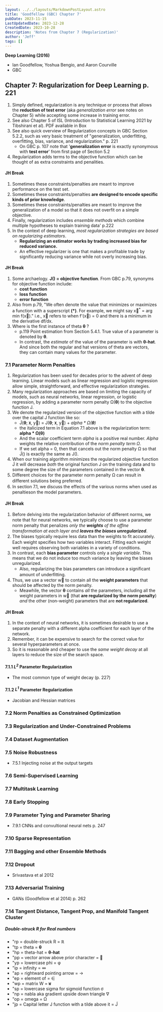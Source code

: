 ```yaml
---
layout: ../../layouts/MarkdownPostLayout.astro
title: 'Goodfellow (GBC) Chapter 7'
pubDate: 2023-11-15
LastUpdatedDate: 2023-12-28
CreatedDate: 2023-10-28
description: 'Notes from Chapter 7 (Regularization)'
author: 'Jeff'
tags: []
---
```


**Deep Learning (2016)** 
* Ian Goodfellow, Yoshua Bengio, and Aaron Courville
* GBC
## Chapter 7: Regularization for Deep Learning p. 221
1. Simply defined, regularization is any technique or process that allows the **reduction of test error** (aka *generalization error* see notes on Chapter 5) while accepting some increase in training error.
1. See also Chapter 5 of ISL (Introduction to Statistical Learning 2021 by Tibshirani et al). PDF available in Box
1. See also quick overview of Regularization concepts in GBC Section 5.2.2, such as very basic treatment of "generalization, underfitting, overfitting, bias, variance, and regularization." p. 221
	* On GBC p. 107 note that '**generalization error** is exactly synonymous with **test error**' from first page of Section 5.2
1. Regularization adds terms to the objective function which can be thought of as extra constraints and penalities.

#### JH Break

1. Sometimes these constraints/penalties are meant to improve performance on the test set. 
1. Sometimes these constraints/penalties **are designed to encode specific kinds of prior knowledge**.
1. Sometimes these constraints/penalties are meant to improve the generalization of a model so that it does not overfit on a simple objective.
1. Finally, regularization includes *ensemble methods* which combine multiple hypotheses to explain training data' p.222
1. In the context of deep learning, *most regularization strategies are based on regularizing estimators*.
	* **Regularizing an estimator works by trading increased bias for reduced variance.**
	* An effective regularizer is one that makes a profitable trade by significantly reducing variance while not overly increasing bias.

#### JH Break

1. Some archaelogy. **J() = objective function**. From GBC p.79, synonyms for objective function include:
	* **cost function**
	* **loss function**
	* **error function**
1. Also from p.79, "We often denote the value that minimizes or maximizes a function with a superscript **(\*)**. For example, we might say x&#8407;<sup>\*</sup> = arg min f(x&#8407;)." i.e., x&#8407; refers to when f'(x&#8407;) = 0 and there is a minimum in the derivative df/dx.  
1. Where is the first instance of theta **&#952;** ?
	* p.119 Point estimation from Section 5.4.1. True value of a parameter is denoted by **&#952;**. 
	* In contrast, the *estimate* of the value of the parameter is with **&#952;-hat**. And since both the regular and hat versions of theta are vectors, they can contain many values for the parameter.

### 7.1 Parameter Norm Penalties
1. Regularization has been used for decades prior to the advent of deep learning. Linear models such as linear regression and logistic regression allow simple, straightforward, and eﬀective regularization strategies. 
1. Many regularization approaches are based on limiting the capacity of models, such as neural networks, linear regression, or logistic regression, by adding a parameter norm penalty &#937;(**&#952;**) to the objective function J. 
1. We denote the regularized version of the objective function with a tilde over the capital J function like so: 
	* J&#771;(**&#952;**; **`X`**, y&#8407;) = J(**&#952;**; **`X`**, y&#8407;) + *alpha \* &#937;(**&#952;**)*
	* the italicized term in Equation 7.1 above is the regularization term: **alpha \* &#937;(&#952;)**
	* And the scalar coefficient term *alpha* is a positive real number. *Alpha* weights the relative contribution of the *norm penalty term &#937;*.
	* If we set alpha = 0, then that cancels out the norm penalty &#937; so that J&#771;() is exactly the same as  J().
1. When our training algorithm minimizes the regularized objective function J&#771; it will decrease *both* the original function J on the training data and to some degree the size of the parameters contained in the vector **&#952;**. 
1. Diﬀerent choices for the parameter norm penalty &#937; can result in diﬀerent solutions being preferred.
1. In section 7.1, we discuss the eﬀects of the various norms when used as penaltieson the model parameters.

#### JH Break

1. Before delving into the regularization behavior of diﬀerent norms, we note that for neural networks, we typically choose to use a parameter norm penalty that penalizes *only the **weights** of the aﬃne transformation at each layer and **leaves the biases unregularized***. 
1. The biases typically require less data than the weights to ﬁt accurately. Each weight speciﬁes how two variables interact. Fitting each weight well requires observing both variables in a variety of conditions. 
1. In contrast, each **bias parameter** controls only a *single variable*. This means that we do not induce too much variance by leaving the biases unregularized. 
	* Also, regularizing the bias parameters can introduce a signiﬁcant amount of underﬁtting. 
1. Thus, we use a vector w&#8407; to contain all the **weight parameters** that should be affected by the norm penalty.
	* Meawhile, the vector **&#952;** contains *all* the parameters, including all the weight parameters in w&#8407; (that **are regularized by the norm penalty**) *and* the other (non-weight) parameters that are **not regularized**.

#### JH Break

1. In the context of neural networks, it is sometimes desirable to use a separate penalty with a diﬀerent
alpha coeﬃcient for each layer of the network. 
1. Remember, it can be expensive to search for the correct value for several hyperparameters at once. 
1. So it is reasonable and cheaper to use the *same weight decay* at all layers to reduce the size of the search space.

#### 7.1.1 *L<sup>2</sup>* Parameter Regularization
* The most common type of weight decay (p. 227)

#### 7.1.2 *L<sup>1</sup>* Parameter Regularization
* Jacobian and Hessian matrices

### 7.2 Norm Penalties as Constrained Optimization

### 7.3 Regularization and Under-Constrained Problems

### 7.4 Dataset Augmentation

### 7.5 Noise Robustness
* 7.5.1 Injecting noise at the output targets

### 7.6 Semi-Supervised Learning

### 7.7 Multitask Learning

### 7.8 Early Stopping

### 7.9 Parameter Tying and Parameter Sharing
* 7.9.1 CNNs and convultional neural nets p. 247

### 7.10 Sparse Representation

### 7.11 Bagging and other Ensemble Methods

### 7.12 Dropout
* Srivastava et al 2012

### 7.13 Adversarial Training
* GANs (Goodfellow et al 2014) p. 262

### 7.14 Tangent Distance, Tangent Prop, and Manifold Tangent Cluster









##### Double-struck R for Real numbers
* "rp = double-struck R = &#8477;
* "tp = theta = **&#952;**
* "hp = theta-hat = **&#952;-hat**
* "pp = vector arrow above prior character = &#8407;
* "yp = lowercase phi = &#966;
* "ip = infinity = &#8734;
* "ap = rightward pointing arrow = &#8594;
* "ep = element of = &#8712;
* "wp = matrix W = **`W`**
* "sp = lowercase sigma for sigmoid function &#963;
* "np = nabla aka gradient upside down triangle &#8711;
* "op = omega = &#937;
* "jp = Capital letter J function with a tilde above it = J&#771;

